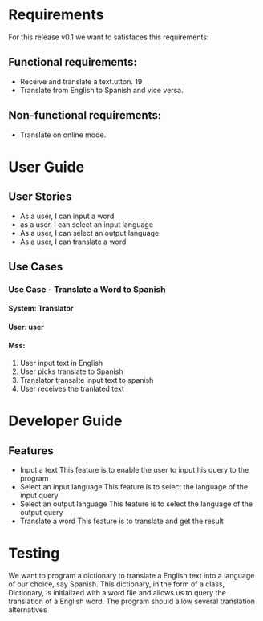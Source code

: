# Requirements

For this release v0.1 we want to satisfaces this requirements:

## Functional requirements:
- Receive and translate a text.utton.
19
​
- Translate from English to Spanish and vice versa.

## Non-functional requirements:
- Translate on online mode.

# User Guide

## User Stories

- As a user, I can input a word
- as a user, I can select an input language
- As a user, I can select an output language
- As a user, I can translate a word

## Use Cases

### Use Case - Translate a Word to Spanish
#### System: Translator
#### User: user
#### Mss:
1. User input text in English
2. User picks translate to Spanish
3. Translator transalte input text to spanish
4. User receives the tranlated text

# Developer Guide

## Features

- Input a text
This feature is to enable the user to input his query to the program
- Select an input language
This feature is to select the language of the input query
- Select an output language
This feature is to select the language of the output query
- Translate a word
This feature is to translate and get the result

# Testing

We want to program a dictionary to translate a English text into a language of our choice, say Spanish.  This dictionary, in the form of a class, Dictionary, is initialized with a word file and allows us to query the translation of a English word.  The program should allow several translation alternatives
